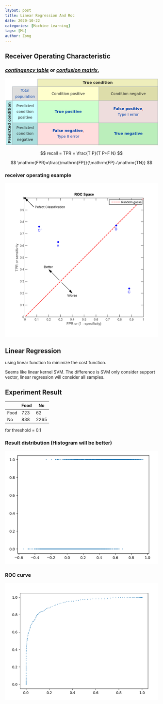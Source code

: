 ```yaml
---
layout: post
title: Linear Regression And Roc
date: 2020-10-22
categories: [Machine Learning]
tags: [ML]
author: Zong
---
```


## Receiver Operating Characteristic

###  *[contingency table](https://en.wikipedia.org/wiki/Contingency_table)* or *[confusion matrix](https://en.wikipedia.org/wiki/Confusion_matrix)*,

![image-20201022185345033](https://raw.githubusercontent.com/chen-gz/picBed/master/image-20201022185345033.png)

$$
recall = TPR = \frac{T P}{T P+F N}
$$

$$
\mathrm{FPR}=\frac{\mathrm{FP}}{\mathrm{FP}+\mathrm{TN}}
$$



### receiver operating example

![img](https://raw.githubusercontent.com/chen-gz/picBed/master/1024px-ROC_space-2.png)



## Linear Regression

using linear function to minimize the cost function.

Seems like linear kernel SVM. The difference is SVM only consider support vector, linear regression will consider all samples. 



## Experiment Result

|      | Food | No   |
| ---- | ---- | ---- |
| Food | 723  | 62   |
| No   | 838  | 2265 |

for threshold =  0.1 



### Result distribution (Histogram will be better)

![image-20201022192311836](https://raw.githubusercontent.com/chen-gz/picBed/master/image-20201022192311836.png)

### ROC curve

![image-20201022192432434](https://raw.githubusercontent.com/chen-gz/picBed/master/image-20201022192432434.png)

